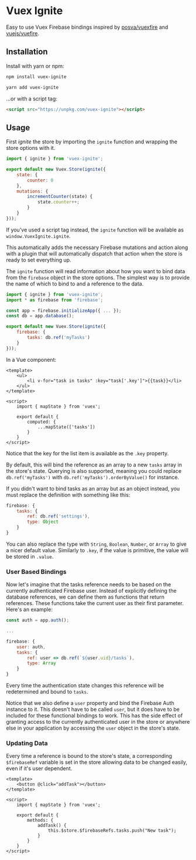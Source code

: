 # Vuex Ignite
Easy to use Vuex Firebase bindings inspired by [posva/vuexfire](https://github.com/posva/vuexfire) and
[vuejs/vuefire](https://github.com/vuejs/vuefire).

## Installation
Install with yarn or npm:
```bash
npm install vuex-ignite

yarn add vuex-ignite
```

...or with a script tag:
```html
<script src="https://unpkg.com/vuex-ignite"></script>
```

## Usage
First *ignite* the store by importing the `ignite` function and wrapping the store options with it.

```js
import { ignite } from 'vuex-ignite';

export default new Vuex.Store(ignite({
    state: {
        counter: 0
    },
    mutations: {
        incrementCounter(state) {
            state.counter++;
        }
    }
}));
```

If you've used a script tag instead, the `ignite` function will be available as `window.VuexIgnite.ignite`.

This automatically adds the necessary Firebase mutations and action along with a plugin that will automatically
dispatch that action when the store is ready to set everything up.

The `ignite` function will read information about how you want to bind data from the `firebase` object in the store
options. The simplest way is to provide the name of which to bind to and a reference to the data.

```js
import { ignite } from 'vuex-ignite';
import * as firebase from 'firebase';

const app = firebase.initializeApp({ ... });
const db = app.database();

export default new Vuex.Store(ignite({
    firebase: {
        tasks: db.ref('myTasks')
    }
}));
```

In a Vue component:

```vue
<template>
    <ul>
        <li v-for="task in tasks" :key="task['.key']">{{task}}</li>
    </ul>
</template>

<script>
    import { mapState } from 'vuex';

    export default {
        computed: {
            ...mapState(['tasks'])
        }
    }
</script>
```

Notice that the key for the list item is available as the `.key` property. 

By default, this will bind the reference as an array to a new `tasks` array in the store's state. Querying is also
supported, meaning you could replace `db.ref('myTasks')` with `db.ref('myTasks').orderByValue()` for instance.

If you didn't want to bind tasks as an array but as an object instead, you must replace the definition with something
like this:

```js
firebase: {
    tasks: {
        ref: db.ref('settings'),
        type: Object
    }
}
```

You can also replace the type with `String`, `Boolean`, `Number`, or `Array` to give a nicer default value. Similarly to
`.key`, if the value is primitive, the value will be stored in `.value`.

### User Based Bindings
Now let's imagine that the tasks reference needs to be based on the currently authenticated Firebase user. Instead of
explicitly defining the database references, we can define them as functions that return references. These functions
take the current user as their first parameter. Here's an example:

```js
const auth = app.auth();

...

firebase: {
    user: auth,
    tasks: {
        ref: user => db.ref(`${user.uid}/tasks`),
        type: Array
    }
}
```

Every time the authentication state changes this reference will be redetermined and bound to `tasks`.

Notice that we also define a `user` property and bind the Firebase Auth instance to it. This doesn't have to be called
`user`, but it does have to be included for these functional bindings to work. This has the side effect of granting
access to the currently authenticated user in the store or anywhere else in your application by accessing the `user`
object in the store's state.

### Updating Data
Every time a reference is bound to the store's state, a corresponding `$firebaseRef` variable is set in the store
allowing data to be changed easily, even if it's user dependent.

```vue
<template>
    <button @click="addTask"></button>
</template>

<script>
    import { mapState } from 'vuex';

    export default {
        methods: {
            addTask() {
                this.$store.$firebaseRefs.tasks.push("New task");
            }
        }
    }
</script>
```
